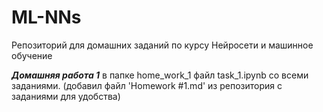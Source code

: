 # ML-NNs
Репозиторий для домашних заданий по курсу Нейросети и машинное обучение

***Домашняя работа 1*** в папке home_work_1 файл task_1.ipynb со всеми заданиями. (добавил файл 'Homework #1.md' из репозитория с заданиями для удобства)
